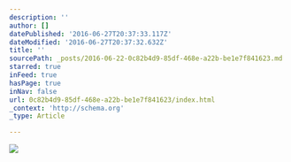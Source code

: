 ```yaml
---
description: ''
author: []
datePublished: '2016-06-27T20:37:33.117Z'
dateModified: '2016-06-27T20:37:32.632Z'
title: ''
sourcePath: _posts/2016-06-22-0c82b4d9-85df-468e-a22b-be1e7f841623.md
starred: true
inFeed: true
hasPage: true
inNav: false
url: 0c82b4d9-85df-468e-a22b-be1e7f841623/index.html
_context: 'http://schema.org'
_type: Article

---
```

![](https://the-grid-user-content.s3-us-west-2.amazonaws.com/8cff28ad-2f47-4161-bbac-1f26dfc25227.jpg)